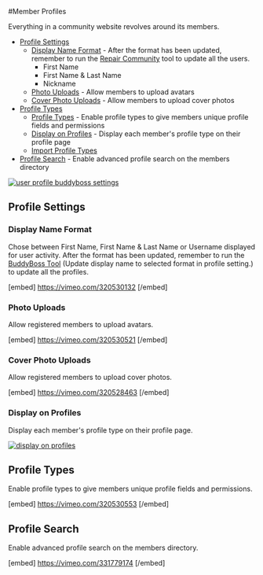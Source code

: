 #Member Profiles

Everything in a community website revolves around its members.

*   [Profile Settings](#profile-settings)
    *   [Display Name Format](#display-name-format) - After the format has been updated, remember to run the [Repair Community](https://www.buddyboss.com/resources/docs/back-end-administration-panels/buddyboss-tools/) tool to update all the users.
        *   First Name
        *   First Name & Last Name
        *   Nickname
    *   [Photo Uploads](#photo-uploads) - Allow members to upload avatars
    *   [Cover Photo Uploads](#cover-photo-uploads) - Allow members to upload cover photos
*   [Profile Types](#profile-types)
    *   [Profile Types](#profile-types) - Enable profile types to give members unique profile fields and permissions
    *   [Display on Profiles](#display-on-profiles) - Display each member's profile type on their profile page
    *   [Import Profile Types](#import-profile-types)
*   [Profile Search](#profile-search) - Enable advanced profile search on the members directory

[![user profile buddyboss settings](https://www.buddyboss.com/resources/wp-content/uploads/2019/01/userprofilesbuddybosssettings-1024x675.jpg)](https://www.buddyboss.com/resources/wp-content/uploads/2019/01/userprofilesbuddybosssettings.jpg)

Profile Settings
----------------

### Display Name Format

Chose between First Name, First Name & Last Name or Username displayed for user activity. After the format has been updated, remember to run the [BuddyBoss Tool](https://www.buddyboss.com/resources/docs/back-end-administration-panels/buddyboss-tools/) (Update display name to selected format in profile setting.) to update all the profiles.

[embed] https://vimeo.com/320530132 [/embed]

### Photo Uploads

Allow registered members to upload avatars.

[embed] https://vimeo.com/320530521 [/embed]

### Cover Photo Uploads

Allow registered members to upload cover photos.

[embed] https://vimeo.com/320528463 [/embed]

### Display on Profiles

Display each member's profile type on their profile page.

[![display on profiles](https://www.buddyboss.com/resources/wp-content/uploads/2019/01/displayonprofiles-1024x486.jpg)](https://www.buddyboss.com/resources/wp-content/uploads/2019/01/displayonprofiles.jpg)

Profile Types
-------------

Enable profile types to give members unique profile fields and permissions.

[embed] https://vimeo.com/320530553 [/embed]

Profile Search
--------------

Enable advanced profile search on the members directory.

[embed] https://vimeo.com/331779174 [/embed]